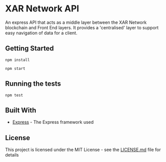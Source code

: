 # XAR Network API

An express API that acts as a middle layer between the XAR Network blockchain and Front End layers.
It provides a 'centralised' layer to support easy navigation of data for a client.

## Getting Started

```
npm install
```
```
npm start
```

## Running the tests

```
npm test
```

## Built With

* [Express](https://expressjs.com/) - The Express framework used

## License

This project is licensed under the MIT License - see the [LICENSE.md](LICENSE.md) file for details

